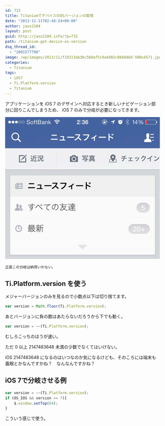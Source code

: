 ```yaml
---
id: 715
title: TitaniumでデバイスのOSバージョンの取得
date: "2013-11-21T02:48:24+00:00"
author: jaxx2104
layout: post
guid: http://jaxx2104.info/?p=715
path: /titanium-get-device-os-version
dsq_thread_id:
  - "2001577798"
image: /wp/images/2013/11/f19313ab36c560af5c9a4d02c866846d-500x4571.jpg
categories:
  - Titanium
tags:
  - iOS7
  - Ti.Platform.version
  - Titanium
---
```

アプリケーションを iOS 7 のデザインへ対応するとき新しいナビゲーション部分に回りこんでしまうため、
iOS 7 のみで分岐が必要になってきます。

<img src="./f19313ab36c560af5c9a4d02c866846d.jpg" />

<small>正直この分岐は納得いかない。</small>

<!--more-->

## Ti.Platform.version を使う

メジャーバージョンのみを見るので小数点以下は切り捨てます。

```js
var version = Math.floor(Ti.Platform.version);
```

あとバージョンに負の数はあたらないだろうから下でも動く。

```js
var version = ~~(Ti.Platform.version);
```

むしろこっちのほうが速い。



ただ 0 以上 2147483648 未満の少数でなくてはいけない。

iOS 2147483648 になるのはいつなのか気になるけども、そのころには端末も義眼とかなんですかね？　なんなんですかね？

## iOS 7で分岐させる例

```js
var version = ~~(Ti.Platform.version);
if (OS_IOS && version >= 7){
    $.window.setTop(64);
}
```

こういう感じで使う。

